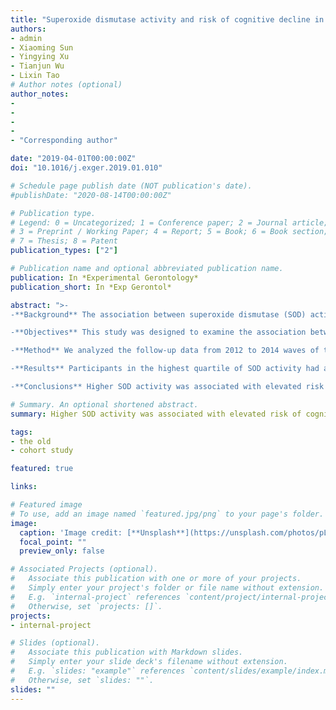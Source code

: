 ```yaml
---
title: "Superoxide dismutase activity and risk of cognitive decline in older adults: Findings from the Chinese Longitudinal Healthy Longevity Survey"
authors:
- admin
- Xiaoming Sun
- Yingying Xu
- Tianjun Wu
- Lixin Tao
# Author notes (optional)
author_notes:
- 
- 
- 
- 
- "Corresponding author"

date: "2019-04-01T00:00:00Z"
doi: "10.1016/j.exger.2019.01.010"

# Schedule page publish date (NOT publication's date).
#publishDate: "2020-08-14T00:00:00Z"

# Publication type.
# Legend: 0 = Uncategorized; 1 = Conference paper; 2 = Journal article;
# 3 = Preprint / Working Paper; 4 = Report; 5 = Book; 6 = Book section;
# 7 = Thesis; 8 = Patent
publication_types: ["2"]

# Publication name and optional abbreviated publication name.
publication: In *Experimental Gerontology*
publication_short: In *Exp Gerontol*

abstract: ">-
-**Background** The association between superoxide dismutase (SOD) activity and cognitive decline in older adults remains controversial.

-**Objectives** This study was designed to examine the association between plasma superoxide dismutase (SOD) activity and cognitive decline in older population.

-**Method** We analyzed the follow-up data from 2012 to 2014 waves of the Chinese Longitudinal Healthy Longevity Survey (CLHLS), a community-based longitudinal survey in Chinese longevity areas. A total of 1004 Chinese adults aged 60 years and older were included in this study. Plasma SOD activity was assessed. Cognitive function was evaluated by Mini-Mental State Examination (MMSE) in Chinese version. Modified Poisson regression was performed to investigate the association between plasma SOD activities with cognitive decline. Restricted cubic spline was performed to determine the dose-response relationship.

-**Results** Participants in the highest quartile of SOD activity had an increased risk of cognitive decline compared with those in the lowest quartile (relative risk [RR] = 1.32, 95% confidence interval [CI]: 1.00-1.74, P = 0.051).Using cut-off points determined by Chi-square automatic interaction detector analysis (CHAID), the multivariable relative risks (RRs; 95% CI) for the lowest category, second highest, and the highest versus the third highest category of SOD activity were 0.56 (0.34-0.92), 1.26 (1.03-1.54), and 0.96 (0.70-1.31), respectively.

-**Conclusions** Higher SOD activity was associated with elevated risk of cognitive decline among Chinese older adults."

# Summary. An optional shortened abstract.
summary: Higher SOD activity was associated with elevated risk of cognitive decline among Chinese older adults.

tags:
- the old
- cohort study

featured: true

links:

# Featured image
# To use, add an image named `featured.jpg/png` to your page's folder. 
image:
  caption: 'Image credit: [**Unsplash**](https://unsplash.com/photos/pLCdAaMFLTE)'
  focal_point: ""
  preview_only: false

# Associated Projects (optional).
#   Associate this publication with one or more of your projects.
#   Simply enter your project's folder or file name without extension.
#   E.g. `internal-project` references `content/project/internal-project/index.md`.
#   Otherwise, set `projects: []`.
projects:
- internal-project

# Slides (optional).
#   Associate this publication with Markdown slides.
#   Simply enter your slide deck's filename without extension.
#   E.g. `slides: "example"` references `content/slides/example/index.md`.
#   Otherwise, set `slides: ""`.
slides: ""
---
```

